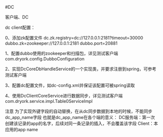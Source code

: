 #DC

客户端、DC

dc client配置：

0、添加zk配置文件
dc.zk.registry=dc://127.0.0.1:2181?timeout=30000
dubbo.zk=zookeeper://127.0.0.1:2181
dubbo.port=20881

1、配置dubbo使用的zookeeper和扫描包，详见测试客户端com.dryork.config.DubboConfiguration

2、实现DcCoreDbHandleService的一个实现类，并要求注册到spring，可参考测试客户端

3、配置dc配置文件，如dc-config.xml并保证该配置可被spring读取

4、使用DcClientCoreService进行数据同步，详见测试客户端com.dryork.service.impl.Table0ServiceImpl

注意 为了实现外键字段的自动替换，在从dc同步数据到本地的时候，不能同步dc_app_name字段
也就是dc_app_name在各个端的意义：
DC服务端：第一次创建该记录的app的名字，后续对同一条记录的插入，不会覆盖该字段
Client：本应用的app name
